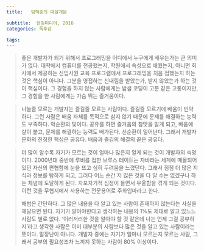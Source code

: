 ```yaml
---
title:   임백준의 대살개문

subtitle:  한빛미디어, 2016
categories: 독후감

tags: 
---
```


  
> 좋은 개발자가 되기 위해서 프로그래밍을 어디에서 누구에게 배우는가는 큰 의미가 없다. 대학에서 컴퓨터를 전공했는지, 학원에서 속성으로 배웠는지, 아니면 회사에서 제공하는 신입사원 교육 프로그램에서 프로그래밍을 처음 접했는지 하는 것은 핵심이 아니다. 그분을 영접하는 신내림을 받았는가, 받지 않았는가 하는 것이 핵심이다. 그 경험을 하지 않는 사람에게는 밤샘 코딩이 고문 같은 고통이지만, 그 경험을 한 사람에게는 가슴 뛰는 즐거움이다.  
  
> 나눌줄 모르는 개발자는 즐길줄 모르는 사람이다. 즐길줄 모르기에 배움이 빈약하다. 그런 사람은 배움 자체를 목적으로 삼지 않기 때문에 문제를 해결하는 능력도 부족하다. 악순환의 덫이다. 공유를 하면 즐거움의 참맛을 알게 되고, 배움에 살이 붙고, 문제를 해결하는 능력도 배가된다. 선순환이 일어난다. 그래서 개발자 문화의 진정한 핵심은 공유다. 배움과 즐김의 해결의 끝은 공유다.  
  
> 더 많이 알수록 자기가 모르는 것이 얼마나 많은지 알게 되는 것이 개발자의 숙명이다. 2000년대 중반에 루비를 접한 브루스 테이트는 자바라는 세계에 매몰되어 있던 자신의 편협함에 눈을 뜨고 심히 두려움을 느꼈단다. 그래서 점점 더 많은 지식과 정보를 탐하게 되고, 그러다 어느 순간 저 많은 것을 다 알 수는 없겠구나 하는 체념에 도달하게 된다. 자포자기적 심정이 들면서 우울함을 겪게 되는 것이다. 이런 것을 무협지에서 사용하는 전문용어로 주화입마라고 한다.  
>    
> 해법은 간단하다. 그 많은 내용을 다 알고 있는 사람이 존재하지 않는다는 사실을 깨달으면 된다. 자기가 알아야한다고 생각하는 내용의 1%도 제대로 알고 있느느 사람도 별로 없다. ‘이러저러한 것을 알아야 할 것 같은데 나는 언제 그걸 공부하지’라고 생각한 사람은 이미 대부분의 사람보다 많은 것을 알고 있는 사람이라는 뜻이다. 말장난이 아니다. 개발자 중에는 자기가 얼마나 모르는지 모르는 사람, 그래서 공부의 필요성조차 느끼지 못하는 사람이 80% 이상이다.  
